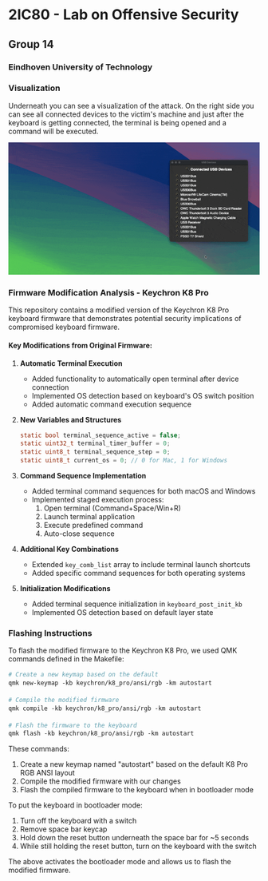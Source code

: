 # 2IC80 - Lab on Offensive Security
## Group 14
### Eindhoven University of Technology

### Visualization

Underneath you can see a visualization of the attack. On the right side you can see all connected devices to the victim's machine and just after the keyboard is getting connected, the terminal is being opened and a command will be executed.

![Lab on Offensive Security](./gif/readme.gif)

### Firmware Modification Analysis - Keychron K8 Pro

This repository contains a modified version of the Keychron K8 Pro keyboard firmware that demonstrates potential security implications of compromised keyboard firmware.

#### Key Modifications from Original Firmware:

1. **Automatic Terminal Execution**
   - Added functionality to automatically open terminal after device connection
   - Implemented OS detection based on keyboard's OS switch position
   - Added automatic command execution sequence

2. **New Variables and Structures**
   ```c
   static bool terminal_sequence_active = false;
   static uint32_t terminal_timer_buffer = 0;
   static uint8_t terminal_sequence_step = 0;
   static uint8_t current_os = 0; // 0 for Mac, 1 for Windows
   ```

3. **Command Sequence Implementation**
   - Added terminal command sequences for both macOS and Windows
   - Implemented staged execution process:
     1. Open terminal (Command+Space/Win+R)
     2. Launch terminal application
     3. Execute predefined command
     4. Auto-close sequence

4. **Additional Key Combinations**
   - Extended `key_comb_list` array to include terminal launch shortcuts
   - Added specific command sequences for both operating systems

5. **Initialization Modifications**
   - Added terminal sequence initialization in `keyboard_post_init_kb`
   - Implemented OS detection based on default layer state

### Flashing Instructions

To flash the modified firmware to the Keychron K8 Pro, we used QMK commands defined in the Makefile:

```makefile
# Create a new keymap based on the default
qmk new-keymap -kb keychron/k8_pro/ansi/rgb -km autostart

# Compile the modified firmware
qmk compile -kb keychron/k8_pro/ansi/rgb -km autostart

# Flash the firmware to the keyboard
qmk flash -kb keychron/k8_pro/ansi/rgb -km autostart
```

These commands:
1. Create a new keymap named "autostart" based on the default K8 Pro RGB ANSI layout
2. Compile the modified firmware with our changes
3. Flash the compiled firmware to the keyboard when in bootloader mode

To put the keyboard in bootloader mode:
1. Turn off the keyboard with a switch
2. Remove space bar keycap
3. Hold down the reset button underneath the space bar for ~5 seconds
4. While still holding the reset button, turn on the keyboard with the switch

The above activates the bootloader mode and allows us to flash the modified firmware.
